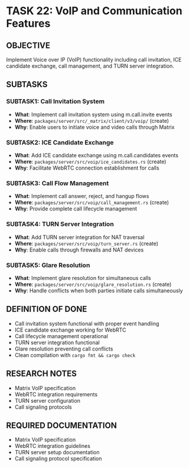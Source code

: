 # TASK 22: VoIP and Communication Features

## OBJECTIVE
Implement Voice over IP (VoIP) functionality including call invitation, ICE candidate exchange, call management, and TURN server integration.

## SUBTASKS

### SUBTASK1: Call Invitation System
- **What**: Implement call invitation system using m.call.invite events
- **Where**: `packages/server/src/_matrix/client/v3/voip/` (create)
- **Why**: Enable users to initiate voice and video calls through Matrix

### SUBTASK2: ICE Candidate Exchange
- **What**: Add ICE candidate exchange using m.call.candidates events
- **Where**: `packages/server/src/voip/ice_candidates.rs` (create)
- **Why**: Facilitate WebRTC connection establishment for calls

### SUBTASK3: Call Flow Management
- **What**: Implement call answer, reject, and hangup flows
- **Where**: `packages/server/src/voip/call_management.rs` (create)
- **Why**: Provide complete call lifecycle management

### SUBTASK4: TURN Server Integration
- **What**: Add TURN server integration for NAT traversal
- **Where**: `packages/server/src/voip/turn_server.rs` (create)
- **Why**: Enable calls through firewalls and NAT devices

### SUBTASK5: Glare Resolution
- **What**: Implement glare resolution for simultaneous calls
- **Where**: `packages/server/src/voip/glare_resolution.rs` (create)
- **Why**: Handle conflicts when both parties initiate calls simultaneously

## DEFINITION OF DONE
- Call invitation system functional with proper event handling
- ICE candidate exchange working for WebRTC
- Call lifecycle management operational
- TURN server integration functional
- Glare resolution preventing call conflicts
- Clean compilation with `cargo fmt && cargo check`

## RESEARCH NOTES
- Matrix VoIP specification
- WebRTC integration requirements
- TURN server configuration
- Call signaling protocols

## REQUIRED DOCUMENTATION
- Matrix VoIP specification
- WebRTC integration guidelines
- TURN server setup documentation
- Call signaling protocol specification